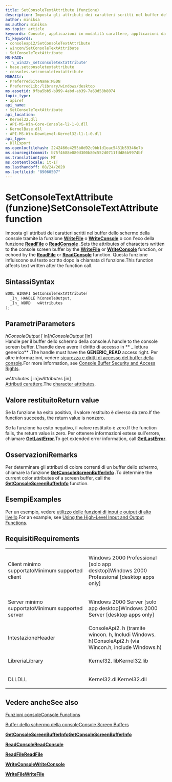 ```yaml
---
title: SetConsoleTextAttribute (funzione)
description: Imposta gli attributi dei caratteri scritti nel buffer dello schermo della console tramite la funzione WriteFile o WriteConsole o con l'eco della funzione ReadFile o ReadConsole.
author: miniksa
ms.author: miniksa
ms.topic: article
keywords: Console, applicazioni in modalità carattere, applicazioni da riga di comando, applicazioni Terminal, API console
f1_keywords:
- consoleapi2/SetConsoleTextAttribute
- wincon/SetConsoleTextAttribute
- SetConsoleTextAttribute
MS-HAID:
- '\_win32\_setconsoletextattribute'
- base.setconsoletextattribute
- consoles.setconsoletextattribute
MSHAttr:
- PreferredSiteName:MSDN
- PreferredLib:/library/windows/desktop
ms.assetid: 9fba5bb5-b999-4abd-ab39-7a63d58b8074
topic_type:
- apiref
api_name:
- SetConsoleTextAttribute
api_location:
- Kernel32.dll
- API-MS-Win-Core-Console-l2-1-0.dll
- KernelBase.dll
- API-MS-Win-DownLevel-Kernel32-l1-1-0.dll
api_type:
- DllExport
ms.openlocfilehash: 2242466e4255b0d92c9bb1d1eac5431b59346e7b
ms.sourcegitcommit: b75f4688e080d300b80c552d0711fdd86b9974bf
ms.translationtype: MT
ms.contentlocale: it-IT
ms.lasthandoff: 08/24/2020
ms.locfileid: "89060507"
---
```

# <a name="setconsoletextattribute-function"></a><span data-ttu-id="25f1f-104">SetConsoleTextAttribute (funzione)</span><span class="sxs-lookup"><span data-stu-id="25f1f-104">SetConsoleTextAttribute function</span></span>


<span data-ttu-id="25f1f-105">Imposta gli attributi dei caratteri scritti nel buffer dello schermo della console tramite la funzione [**WriteFile**](https://msdn.microsoft.com/library/windows/desktop/aa365747) o [**WriteConsole**](writeconsole.md) o con l'eco della funzione [**ReadFile**](https://msdn.microsoft.com/library/windows/desktop/aa365467) o [**ReadConsole**](readconsole.md) .</span><span class="sxs-lookup"><span data-stu-id="25f1f-105">Sets the attributes of characters written to the console screen buffer by the [**WriteFile**](https://msdn.microsoft.com/library/windows/desktop/aa365747) or [**WriteConsole**](writeconsole.md) function, or echoed by the [**ReadFile**](https://msdn.microsoft.com/library/windows/desktop/aa365467) or [**ReadConsole**](readconsole.md) function.</span></span> <span data-ttu-id="25f1f-106">Questa funzione influiscono sul testo scritto dopo la chiamata di funzione.</span><span class="sxs-lookup"><span data-stu-id="25f1f-106">This function affects text written after the function call.</span></span>

<a name="syntax"></a><span data-ttu-id="25f1f-107">Sintassi</span><span class="sxs-lookup"><span data-stu-id="25f1f-107">Syntax</span></span>
------

```C
BOOL WINAPI SetConsoleTextAttribute(
  _In_ HANDLE hConsoleOutput,
  _In_ WORD   wAttributes
);
```

<a name="parameters"></a><span data-ttu-id="25f1f-108">Parametri</span><span class="sxs-lookup"><span data-stu-id="25f1f-108">Parameters</span></span>
----------

<span data-ttu-id="25f1f-109">*hConsoleOutput* \[ in\]</span><span class="sxs-lookup"><span data-stu-id="25f1f-109">*hConsoleOutput* \[in\]</span></span>  
<span data-ttu-id="25f1f-110">Handle per il buffer dello schermo della console.</span><span class="sxs-lookup"><span data-stu-id="25f1f-110">A handle to the console screen buffer.</span></span> <span data-ttu-id="25f1f-111">L'handle deve avere il diritto di accesso in \*\* \_ lettura generico\*\* .</span><span class="sxs-lookup"><span data-stu-id="25f1f-111">The handle must have the **GENERIC\_READ** access right.</span></span> <span data-ttu-id="25f1f-112">Per altre informazioni, vedere [sicurezza e diritti di accesso del buffer della console](console-buffer-security-and-access-rights.md).</span><span class="sxs-lookup"><span data-stu-id="25f1f-112">For more information, see [Console Buffer Security and Access Rights](console-buffer-security-and-access-rights.md).</span></span>

<span data-ttu-id="25f1f-113">*wAttributes* \[ in\]</span><span class="sxs-lookup"><span data-stu-id="25f1f-113">*wAttributes* \[in\]</span></span>  
<span data-ttu-id="25f1f-114">[Attributi carattere](console-screen-buffers.md#_win32_font_attributes).</span><span class="sxs-lookup"><span data-stu-id="25f1f-114">The [character attributes](console-screen-buffers.md#_win32_font_attributes).</span></span>

<a name="return-value"></a><span data-ttu-id="25f1f-115">Valore restituito</span><span class="sxs-lookup"><span data-stu-id="25f1f-115">Return value</span></span>
------------

<span data-ttu-id="25f1f-116">Se la funzione ha esito positivo, il valore restituito è diverso da zero.</span><span class="sxs-lookup"><span data-stu-id="25f1f-116">If the function succeeds, the return value is nonzero.</span></span>

<span data-ttu-id="25f1f-117">Se la funzione ha esito negativo, il valore restituito è zero.</span><span class="sxs-lookup"><span data-stu-id="25f1f-117">If the function fails, the return value is zero.</span></span> <span data-ttu-id="25f1f-118">Per ottenere informazioni estese sull'errore, chiamare [**GetLastError**](https://msdn.microsoft.com/library/windows/desktop/ms679360).</span><span class="sxs-lookup"><span data-stu-id="25f1f-118">To get extended error information, call [**GetLastError**](https://msdn.microsoft.com/library/windows/desktop/ms679360).</span></span>

<a name="remarks"></a><span data-ttu-id="25f1f-119">Osservazioni</span><span class="sxs-lookup"><span data-stu-id="25f1f-119">Remarks</span></span>
-------

<span data-ttu-id="25f1f-120">Per determinare gli attributi di colore correnti di un buffer dello schermo, chiamare la funzione [**GetConsoleScreenBufferInfo**](getconsolescreenbufferinfo.md) .</span><span class="sxs-lookup"><span data-stu-id="25f1f-120">To determine the current color attributes of a screen buffer, call the [**GetConsoleScreenBufferInfo**](getconsolescreenbufferinfo.md) function.</span></span>

<a name="examples"></a><span data-ttu-id="25f1f-121">Esempi</span><span class="sxs-lookup"><span data-stu-id="25f1f-121">Examples</span></span>
--------

<span data-ttu-id="25f1f-122">Per un esempio, vedere [utilizzo delle funzioni di input e output di alto livello](using-the-high-level-input-and-output-functions.md).</span><span class="sxs-lookup"><span data-stu-id="25f1f-122">For an example, see [Using the High-Level Input and Output Functions](using-the-high-level-input-and-output-functions.md).</span></span>

<a name="requirements"></a><span data-ttu-id="25f1f-123">Requisiti</span><span class="sxs-lookup"><span data-stu-id="25f1f-123">Requirements</span></span>
------------

<table>
<colgroup>
<col width="50%" />
<col width="50%" />
</colgroup>
<tbody>
<tr class="odd">
<td><p><span data-ttu-id="25f1f-124">Client minimo supportato</span><span class="sxs-lookup"><span data-stu-id="25f1f-124">Minimum supported client</span></span></p></td>
<td><p><span data-ttu-id="25f1f-125">Windows 2000 Professional [solo app desktop]</span><span class="sxs-lookup"><span data-stu-id="25f1f-125">Windows 2000 Professional [desktop apps only]</span></span></p></td>
</tr>
<tr class="even">
<td><p><span data-ttu-id="25f1f-126">Server minimo supportato</span><span class="sxs-lookup"><span data-stu-id="25f1f-126">Minimum supported server</span></span></p></td>
<td><p><span data-ttu-id="25f1f-127">Windows 2000 Server [solo app desktop]</span><span class="sxs-lookup"><span data-stu-id="25f1f-127">Windows 2000 Server [desktop apps only]</span></span></p></td>
</tr>
<tr class="odd">
<td><p><span data-ttu-id="25f1f-128">Intestazione</span><span class="sxs-lookup"><span data-stu-id="25f1f-128">Header</span></span></p></td>
<td><span data-ttu-id="25f1f-129">ConsoleApi2. h (tramite wincon. h, Includi Windows. h)</span><span class="sxs-lookup"><span data-stu-id="25f1f-129">ConsoleApi2.h (via Wincon.h, include Windows.h)</span></span></td>
</tr>
<tr class="even">
<td><p><span data-ttu-id="25f1f-130">Libreria</span><span class="sxs-lookup"><span data-stu-id="25f1f-130">Library</span></span></p></td>
<td><span data-ttu-id="25f1f-131">Kernel32. lib</span><span class="sxs-lookup"><span data-stu-id="25f1f-131">Kernel32.lib</span></span></td>
</tr>
<tr class="odd">
<td><p><span data-ttu-id="25f1f-132">DLL</span><span class="sxs-lookup"><span data-stu-id="25f1f-132">DLL</span></span></p></td>
<td><span data-ttu-id="25f1f-133">Kernel32.dll</span><span class="sxs-lookup"><span data-stu-id="25f1f-133">Kernel32.dll</span></span></td>
</tr>
<tr class="even">
</tr>
<tr class="odd">
</tr>
<tr class="even">
</tr>
</tbody>
</table>

## <a name="span-idsee_alsospansee-also"></a><span data-ttu-id="25f1f-134"><span id="see_also"></span>Vedere anche</span><span class="sxs-lookup"><span data-stu-id="25f1f-134"><span id="see_also"></span>See also</span></span>


[<span data-ttu-id="25f1f-135">Funzioni console</span><span class="sxs-lookup"><span data-stu-id="25f1f-135">Console Functions</span></span>](console-functions.md)

[<span data-ttu-id="25f1f-136">Buffer dello schermo della console</span><span class="sxs-lookup"><span data-stu-id="25f1f-136">Console Screen Buffers</span></span>](console-screen-buffers.md)

[<span data-ttu-id="25f1f-137">**GetConsoleScreenBufferInfo**</span><span class="sxs-lookup"><span data-stu-id="25f1f-137">**GetConsoleScreenBufferInfo**</span></span>](getconsolescreenbufferinfo.md)

[<span data-ttu-id="25f1f-138">**ReadConsole**</span><span class="sxs-lookup"><span data-stu-id="25f1f-138">**ReadConsole**</span></span>](readconsole.md)

[<span data-ttu-id="25f1f-139">**ReadFile**</span><span class="sxs-lookup"><span data-stu-id="25f1f-139">**ReadFile**</span></span>](https://msdn.microsoft.com/library/windows/desktop/aa365467)

[<span data-ttu-id="25f1f-140">**WriteConsole**</span><span class="sxs-lookup"><span data-stu-id="25f1f-140">**WriteConsole**</span></span>](writeconsole.md)

[<span data-ttu-id="25f1f-141">**WriteFile**</span><span class="sxs-lookup"><span data-stu-id="25f1f-141">**WriteFile**</span></span>](https://msdn.microsoft.com/library/windows/desktop/aa365747)

 

 




